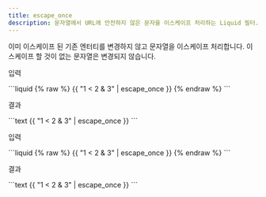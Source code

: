 ```yaml
---
title: escape_once
description: 문자열에서 URL에 안전하지 않은 문자을 이스케이프 처리하는 Liquid 필터.
---
```


이미 이스케이프 된 기존 엔터티를 변경하지 않고 문자열을 이스케이프 처리합니다. 이스케이프 할 것이 없는 문자열은 변경되지 않습니다.

<p class="code-label">입력</p>
```liquid
{% raw %}
{{ "1 < 2 & 3" | escape_once }}
{% endraw %}
```

<p class="code-label">결과</p>
```text
{{ "1 < 2 & 3" | escape_once }}
```

<p class="code-label">입력</p>
```liquid
{% raw %}
{{ "1 &lt; 2 &amp; 3" | escape_once }}
{% endraw %}
```

<p class="code-label">결과</p>
```text
{{ "1 &lt; 2 &amp; 3" | escape_once }}
```
